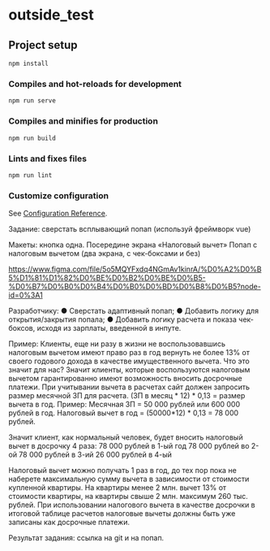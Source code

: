 # outside_test

## Project setup
```
npm install
```

### Compiles and hot-reloads for development
```
npm run serve
```

### Compiles and minifies for production
```
npm run build
```

### Lints and fixes files
```
npm run lint
```

### Customize configuration
See [Configuration Reference](https://cli.vuejs.org/config/).


Задание: сверстать всплывающий попап
(используй фреймворк vue)

Макеты: кнопка одна.
Посередине экрана «Налоговый вычет»
Попап с налоговым вычетом (два экрана, с чек-боксами и без)

https://www.figma.com/file/5o5MQYFxdq4NGmAv1kinrA/%D0%A2%D0%B5%D1%81%D1%82%D0%BE%D0%B2%D0%BE%D0%B5-%D0%B7%D0%B0%D0%B4%D0%B0%D0%BD%D0%B8%D0%B5?node-id=0%3A1

Разработчику:
● Сверстать адаптивный попап;
● Добавить логику для открытия/закрытия попала;
● Добавить логику расчета и показа чек-боксов, исходя из зарплаты, введенной в инпуте.

Пример: Клиенты, еще ни разу в жизни не воспользовавшись налоговым вычетом имеют право раз в год вернуть не более 13% от своего годового дохода в качестве имущественного вычета.
Что это значит для нас?
Значит клиенты, которые воспользуются налоговым вычетом гарантированно имеют возможность вносить досрочные платежи.
При учитывании вычета в расчетах сайт должен запросить размер месячной ЗП для расчета.
(ЗП в месяц * 12) * 0,13 = размер вычета в год.
Пример: Месячная ЗП = 50 000 рублей или 600 000 рублей в год. Налоговый вычет в год = (50000*12) * 0,13 = 78 000 рублей.

Значит клиент, как нормальный человек, будет вносить налоговый вычет в досрочку 4 раза:
78 000 рублей в 1-ый год
78 000 рублей во 2-ой
78 000 рублей в 3-ий
26 000 рублей в 4-ый

Налоговый вычет можно получать 1 раз в год, до тех пор пока не наберете максимальную сумму вычета в зависимости от стоимости купленной квартиры. На квартиры менее 2 млн. вычет 13% от стоимости квартиры, на квартиры свыше 2 млн. максимум 260 тыс. рублей. При использовании налогового вычета в качестве досрочки в итоговой таблице расчетов налоговые вычеты должны быть уже записаны как досрочные платежи.

Результат задания: ссылка на git и на попап.
